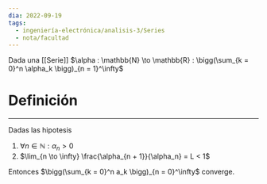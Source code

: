 ```yaml
---
dia: 2022-09-19
tags:
  - ingeniería-electrónica/analisis-3/Series
  - nota/facultad
---
```

Dada una [[Serie]] $\alpha : \mathbb{N} \to \mathbb{R} : \bigg(\sum_{k = 0}^n \alpha_k \bigg)_{n = 1}^\infty$ 

# Definición
---
Dadas las hipotesis
1) $\forall n \in \mathbb{N} : \alpha_n > 0$
2) $\lim_{n \to \infty} \frac{\alpha_{n + 1}}{\alpha_n} = L < 1$

Entonces $\bigg(\sum_{k = 0}^n a_k \bigg)_{n = 0}^\infty$ converge.
